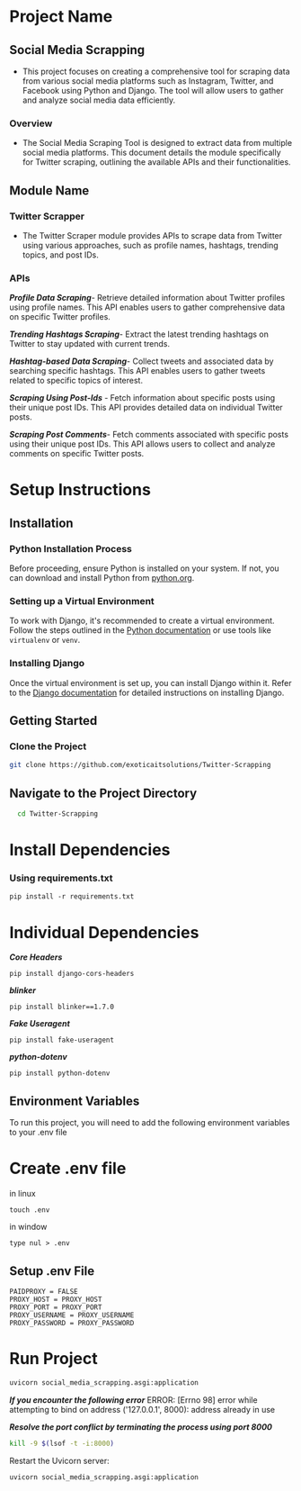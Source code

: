 # Project Name
## Social Media Scrapping
* This project focuses on creating a comprehensive tool for scraping data from various social media platforms such as Instagram, Twitter, and Facebook using Python and Django. The tool will allow users to gather and analyze social media data efficiently.
### Overview
* The Social Media Scraping Tool is designed to extract data from multiple social media platforms. This document details the module specifically for Twitter scraping, outlining the available APIs and their functionalities.

## Module Name 
### Twitter Scrapper
* The Twitter Scraper module provides APIs to scrape data from Twitter using various approaches, such as profile names, hashtags, trending topics, and post IDs.
### APIs

***Profile Data Scraping***-
Retrieve detailed information about Twitter profiles using profile names. This API enables users to gather comprehensive data on specific Twitter profiles.

***Trending Hashtags Scraping***-
Extract the latest trending hashtags on Twitter to stay updated with current trends.

***Hashtag-based Data Scraping***-
Collect tweets and associated data by searching specific hashtags. This API enables users to gather tweets related to specific topics of interest.

***Scraping Using Post-Ids*** -
Fetch information about specific posts using their unique post IDs. This API provides detailed data on individual Twitter posts.

***Scraping Post Comments***-
Fetch comments associated with specific posts using their unique post IDs. This API allows users to collect and analyze comments on specific Twitter posts.


# Setup Instructions

## Installation

### Python Installation Process
Before proceeding, ensure Python is installed on your system. If not, you can download and install Python from [python.org](https://www.python.org/downloads/).

### Setting up a Virtual Environment
To work with Django, it's recommended to create a virtual environment. Follow the steps outlined in the [Python documentation](https://docs.python.org/3/tutorial/venv.html) or use tools like `virtualenv` or `venv`.

### Installing Django
Once the virtual environment is set up, you can install Django within it. Refer to the [Django documentation](https://docs.djangoproject.com/en/stable/intro/install/) for detailed instructions on installing Django.

## Getting Started

### Clone the Project
```bash
git clone https://github.com/exoticaitsolutions/Twitter-Scrapping
```

## Navigate to the Project Directory

```bash
  cd Twitter-Scrapping
```

# Install Dependencies
### Using requirements.txt
```
pip install -r requirements.txt
```

# Individual Dependencies

***Core Headers***
```
pip install django-cors-headers
```
***blinker***
```
pip install blinker==1.7.0
```

***Fake Useragent***
```
pip install fake-useragent
```

***python-dotenv***
```
pip install python-dotenv
```

## Environment Variables
 To run this project, you will need to add the following environment variables to your .env file
# Create .env file
in linux
```
touch .env
```
in window 
```
type nul > .env
```
## Setup .env File 
```
PAIDPROXY = FALSE
PROXY_HOST = PROXY_HOST
PROXY_PORT = PROXY_PORT
PROXY_USERNAME = PROXY_USERNAME
PROXY_PASSWORD = PROXY_PASSWORD
```

# Run Project
```bash
uvicorn social_media_scrapping.asgi:application
```

***If you encounter the following error***
ERROR: [Errno 98] error while attempting to bind on address ('127.0.0.1', 8000): address already in use

***Resolve the port conflict by terminating the process using port 8000***

```bash
kill -9 $(lsof -t -i:8000)
```
Restart the Uvicorn server:
```
uvicorn social_media_scrapping.asgi:application
```